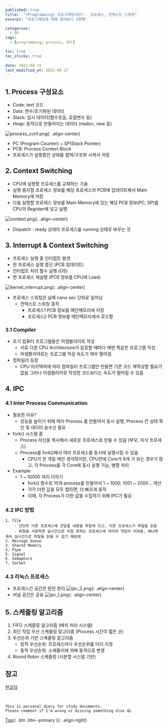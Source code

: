 ```yaml
---
published: true
title:  "[Programming] 프로그래밍이란? - 프로세스, 컨텍스트 스위칭"
excerpt: "프로그래밍에 대해 알아보기 2번째"

categories:
  - OS
tags:
  - [programming, process, IPC]

toc: true
toc_sticky: true
 
date: 2022-09-15
last_modified_at: 2022-09-27
---
```


## 1. Process 구성요소

- Code: text 코드
- Data: 변수/초기화된 데이터
- Stack: 임시 데이터(함수호출, 로컬변수 등)
- Heap: 동적으로 만들어지는 데이터 (malloc, new 등)

![process_conf.png](../../assets/images/process_conf.png){: .align-center}

- PC (Program Counter) + SP(Stack Pointer)
- PCB: Process Context Block
- 프로세스가 실행중인 상태를 캡쳐/구조화 시켜서 저장

## 2. Context Switching

- CPU에 실행할 프로세스를 교체하는 기술
- 실행 중지할 프로세스 정보를 해당 프로세스의 PCB에 업데이트해서 Main Memory에 저장
- 다음 실행할 프로세스 정보를 Main Memory에 있는 해당 PCB 정보(PC, SP)를 CPU의 Register에 넣고 실행

![context.png](../../assets/images/context.png){: .align-center}

- Dispatch : ready 상태의 프로세스를 running 상태로 바꾸는 것

## 3. Interrupt & Context Switching

- 프로세스 실행 중 인터럽트 발생
- 현 프로세스 실행 중단 (PCB 업데이트)
- 인터럽트 처리 함수 실행 (OS)
- 현 프로세스 재실행 (PCB 정보를 CPU에 Load)

![kernel_interrupt.png](../../assets/images/kernel_interrupt.png){: .align-center}

- 프로세스 스위칭은 실제 nano sec 단위로 일어남
    - 컨텍스트 스위칭 동작
        - 프로세스1 PCB 정보를 메인메모리에 저장
        - 프로세스2 PCB 정보를 메인메모리에서 로드함

### 3.1 Compiler
- 초기 컴퓨터 프로그램들은 어셈블리어로 작성
    - 서로 다른 CPU Architecture가 등장할 때마다 매번 똑같은 프로그램 작성
    - 어셈블리어로는 프로그램 작성 속도가 매우 떨어짐
- 컴파일러 등장
    - CPU 아키텍처에 따라 컴파일러 프로그램만 만들면 기존 코드 재작성할 필요가 없음
    그러나 어셈블리어로 작성한 코드보다는 속도가 떨어질 수 있음

## 4. IPC
### 4.1 Inter Process Communication
- 필요한 이유?
    - 성능을 높이기 위해 여러 Process 를 만들어서 동시 실행, Process 간 상태 확인 및 데이터 송수신 필요
- fork() 시스템 콜
    - Process 자신을 복사해서 새로운 프로세스로 만들 수 있음 (부모, 자식 프로세스)
    - Process를 fork()해서 여러 프로세스를 동시에 실행시킬 수 있음
        - CPU가 한 개일 때만 생각하지만, CPU안에 Core가 8개 가 되는 경우가 많고, 각 Process를 각 Core에 동시 실행 가능, 병렬 처리
- Example
    - 1 ~ 10000 까지 더하기
        - fork() 함수로 10개 process를 만들어서 1 ~ 1000, 1001 ~ 2000 .. 계산
        - 각각 더한 값을 모두 합하면, 더 빠르게 동작
        - 이때, 각 Process가 더한 값을 수집하기 위해 IPC가 필요

### 4.2 IPC 방법
    1. file
        - 간단히 다른 프로세스에 전달할 내용을 파일에 쓰고, 다른 프로세스가 파일을 읽음
        - 파일을 사용하면 실시간으로 직접 원하는 프로세스에 데이터 전달이 어려움, 왜냐면 계속 실시간으로 파일을 읽을 수 없기 때문에
    2. Message Queue
    3. Shared Memory
    4. Pipe
    5. Signal
    6. Semaphore
    7. Socket

### 4.3 리눅스 프로세스
- 프로세스간 공간은 완전 분리
![ipc_2.png](../../assets/images/ipc_2.png){: .align-center}
- 커널 공간은 공유
![ipc_1.png](../../assets/images/ipc_1.png){: .align-center}

## 5. 스케줄링 알고리즘
1. FIFO 스케줄링 알고리즘 (배치 처리 시스템)
2. 최단 작업 우선 스케줄링 알고리즘 (Process 시간이 짧은 순)
3. 우선순위 기반 스케줄링 알고리즘
    - 정적 우선순위: 프로세스마다 우선순위를 미리 지정
    - 동적 우선순위: 스케줄러에 의해 동적으로 변경
4. Round Robin 스케줄링 (시분할 시스템 기반)

## 참고
[펀코딩](https://www.fun-coding.org/contextswitching.html)

<br>

    This is personal diary for study documents.
    Please comment if I'm wrong or missing something else 😄. 

[Top](#){: .btn .btn--primary }{: .align-right}